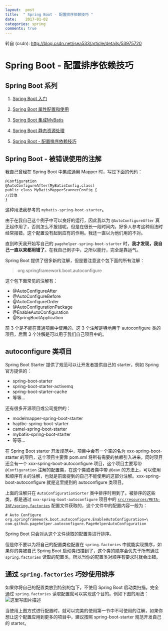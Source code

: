 ```yaml
---
layout:  post
title:  " Spring Boot - 配置排序依赖技巧 "
date:    2017-01-02
categories: spring 
comments: true
---
```

转自 (csdn): http://blog.csdn.net/isea533/article/details/53975720
<div class="markdown_views">
 <h1 id="spring-boot-配置排序依赖技巧">Spring Boot - 配置排序依赖技巧</h1> 
 <h2 id="spring-boot-系列"><strong>Spring Boot 系列</strong></h2> 
 <ol> 
  <li><p><a href="http://blog.csdn.net/isea533/article/details/50278205">Spring Boot 入门</a></p></li> 
  <li><p><a href="http://blog.csdn.net/isea533/article/details/50281151">Spring Boot 属性配置和使用</a></p></li> 
  <li><p><a href="http://blog.csdn.net/isea533/article/details/50359390">Spring Boot 集成MyBatis</a></p></li> 
  <li><p><a href="http://blog.csdn.net/isea533/article/details/50412212">Spring Boot 静态资源处理</a></p></li> 
  <li><p><a href="http://blog.csdn.net/isea533/article/details/53975720">Spring Boot - 配置排序依赖技巧</a></p></li> 
 </ol> 
 <h2 id="spring-boot-被错误使用的注解">Spring Boot - 被错误使用的注解</h2> 
 <p>我自己曾经在 Spring Boot 中集成通用 Mapper 时，写过下面的代码：</p> 
 <pre class="prettyprint"><code class="language-java hljs "><span class="hljs-annotation">@Configuration</span>
<span class="hljs-annotation">@AutoConfigureAfter</span>(MyBatisConfig.class)
<span class="hljs-keyword">public</span> <span class="hljs-class"><span class="hljs-keyword">class</span> <span class="hljs-title">MyBatisMapperScannerConfig</span> {</span>
<span class="hljs-comment">//其他</span>
}</code></pre> 
 <p>这种用法我参考的 <code>mybatis-spring-boot-starter</code>。</p> 
 <p>由于在我自己这个例子中可以良好的运行，因此我以为 <code>@AutoConfigureAfter</code> 真正起作用了，否则怎么不报错呢。但是在很长一段时间内，好多人参考这种用法时经常报错，这个配置没有起到应有的作用。我还一直以为他们用的不对。</p> 
 <p>直到昨天我开始写自己的 <code>pagehelper-spring-boot-starter</code> 时，<strong>我才发现，我自己一直以来都用错了</strong>。在我自己例子中，之所以能行，完全是靠运气。</p> 
 <p>Spring Boot 提供了很多新的注解，但是要注意这个包下面的所有注解：</p> 
 <blockquote> 
  <p>org.springframework.boot.autoconfigure</p> 
 </blockquote> 
 <p>这个包下面常见的注解有：</p> 
 <ul> 
  <li>@AutoConfigureAfter</li> 
  <li>@AutoConfigureBefore</li> 
  <li>@AutoConfigureOrder</li> 
  <li>@AutoConfigurationPackage</li> 
  <li>@EnableAutoConfiguration</li> 
  <li>@SpringBootApplication</li> 
 </ul> 
 <p>前 3 个是不能在普通项目中使用的，这 3 个注解是特地用于 autoconfigure 类的项目，后面 3 个注解是可以用于我们自己项目中的。</p> 
 <h2 id="autoconfigure-类项目">autoconfigure 类项目</h2> 
 <p>Spring Boot Starter 提供了规范可以让开发者提供自己的 starter，例如 Spring 官方提供的：</p> 
 <ul> 
  <li>spring-boot-starter</li> 
  <li>spring-boot-starter-activemq</li> 
  <li>spring-boot-starter-cache</li> 
  <li>等等…</li> 
 </ul> 
 <p>还有很多开源项目或公司提供的：</p> 
 <ul> 
  <li>modelmapper-spring-boot-starter</li> 
  <li>hajdbc-spring-boot-starter</li> 
  <li>camel-spring-boot-starter</li> 
  <li>mybatis-spring-boot-starter</li> 
  <li>等等…</li> 
 </ul> 
 <p>在 Spring Boot starter 开发规范中，项目中会有一个空的名为 xxx-spring-boot-starter 的项目，这个项目主要靠 pom.xml 将所有需要的依赖引入进来。同时项目还会有一个 xxx-spring-boot-autoconfigure 项目，这个项目主要写带 <code>@Configuration</code> 注解的配置类，在这个类或者类中带 <code>@Bean</code> 的方法上，可以使用和顺序有关的注解，也就是前面提到的自己不能使用的这部分注解。xxx-spring-boot-autoconfigure 就是这里提到的 autoconfigure 类项目。</p> 
 <p>上面的注解只在 <code>AutoConfigurationSorter</code> 类中排序时用到了。被排序的这些类，都是通过 <code>xxx-spring-boot-autoconfigure</code> 项目中的 <a href="https://github.com/spring-projects/spring-boot/blob/v1.4.3.RELEASE/spring-boot-autoconfigure/src/main/resources/META-INF/spring.factories"><code>src/resources/META-INF/spring.factories</code></a> 配置文件获取的，这个文件中的配置内容一般为：</p> 
 <pre class="prettyprint"><code class=" hljs avrasm"><span class="hljs-preprocessor"># Auto Configure</span>
org<span class="hljs-preprocessor">.springframework</span><span class="hljs-preprocessor">.boot</span><span class="hljs-preprocessor">.autoconfigure</span><span class="hljs-preprocessor">.EnableAutoConfiguration</span>=\
<span class="hljs-keyword">com</span><span class="hljs-preprocessor">.github</span><span class="hljs-preprocessor">.pagehelper</span><span class="hljs-preprocessor">.autoconfigure</span><span class="hljs-preprocessor">.PageHelperAutoConfiguration</span></code></pre> 
 <p>Spring Boot 只会对从这个文件读取的配置类进行排序。</p> 
 <p>但是你不要以为将自己的配置类也配置在 <code>spring.factories</code> 中就能实现排序，如果你的类被自己 Spring Boot 启动类扫描到了，这个类的顺序会优先于所有通过 <code>spring.factories</code> 读取的配置类。所以当你的配置类对顺序有要求时就会出错。</p> 
 <h2 id="通过-springfactories-巧妙使用排序">通过 <code>spring.factories</code> 巧妙使用排序</h2> 
 <p>如果你将自己的配置类放到特别的包下，不使用 Spring Boot 启动类扫描。完全通过 <code>spring.factories</code> 读取配置就可以实现这个目的。例如下图的用法：  <img src="http://img.blog.csdn.net/20170102103927285?watermark/2/text/aHR0cDovL2Jsb2cuY3Nkbi5uZXQvaXNlYTUzMw==/font/5a6L5L2T/fontsize/400/fill/I0JBQkFCMA==/dissolve/70/gravity/SouthEast" alt="这里写图片描述" title=""></p> 
 <p>当使用上图方式进行配置时，就可以完美的使用第一节中不可使用的注解，如果你想让这个配置应用到更多的项目中，建议按照 spring-boot-starter 规范开发自己的 starter。</p>
</div>